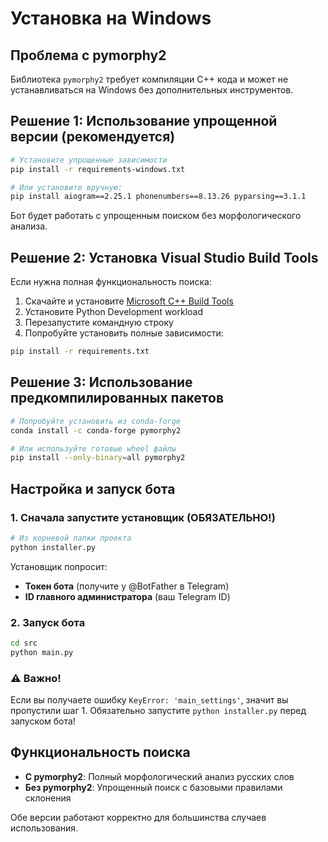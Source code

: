 # Установка на Windows

## Проблема с pymorphy2
Библиотека `pymorphy2` требует компиляции C++ кода и может не устанавливаться на Windows без дополнительных инструментов.

## Решение 1: Использование упрощенной версии (рекомендуется)

```bash
# Установите упрощенные зависимости
pip install -r requirements-windows.txt

# Или установите вручную:
pip install aiogram==2.25.1 phonenumbers==8.13.26 pyparsing==3.1.1
```

Бот будет работать с упрощенным поиском без морфологического анализа.

## Решение 2: Установка Visual Studio Build Tools

Если нужна полная функциональность поиска:

1. Скачайте и установите [Microsoft C++ Build Tools](https://visualstudio.microsoft.com/visual-cpp-build-tools/)
2. Установите Python Development workload
3. Перезапустите командную строку
4. Попробуйте установить полные зависимости:

```bash
pip install -r requirements.txt
```

## Решение 3: Использование предкомпилированных пакетов

```bash
# Попробуйте установить из conda-forge
conda install -c conda-forge pymorphy2

# Или используйте готовые wheel файлы
pip install --only-binary=all pymorphy2
```

## Настройка и запуск бота

### 1. Сначала запустите установщик (ОБЯЗАТЕЛЬНО!)

```bash
# Из корневой папки проекта
python installer.py
```

Установщик попросит:
- **Токен бота** (получите у @BotFather в Telegram)
- **ID главного администратора** (ваш Telegram ID)

### 2. Запуск бота

```bash
cd src
python main.py
```

### ⚠️ Важно!
Если вы получаете ошибку `KeyError: 'main_settings'`, значит вы пропустили шаг 1. Обязательно запустите `python installer.py` перед запуском бота!

## Функциональность поиска

- **С pymorphy2**: Полный морфологический анализ русских слов
- **Без pymorphy2**: Упрощенный поиск с базовыми правилами склонения

Обе версии работают корректно для большинства случаев использования.